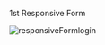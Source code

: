 1st Responsive Form

![responsiveFormlogin](https://user-images.githubusercontent.com/89923642/149852402-b99d9417-264c-4252-bdab-587c2d48afc1.png)

